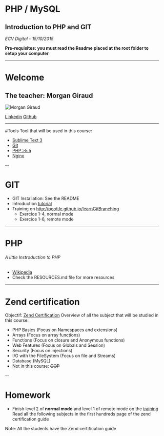 # PHP / MySQL
## Introduction to PHP and GIT
*ECV Digital - 15/10/2015*

**Pre-requisites: you must read the Readme placed at the root folder to setup your computer**

---
# Welcome 
## The teacher: Morgan Giraud
![Morgan Giraud](https://en.gravatar.com/userimage/27393472/35e00906a5a12cd6a66616944e8d5edf.png?size=200)

[Linkedin](https://fr.linkedin.com/in/morgangiraud) <!-- .element: target="_blank" -->
[Github](https://github.com/morgangiraud) <!-- .element: target="_blank" -->

---
#Tools
Tool that will be used in this course:
- [Sublime Text 3](http://www.sublimetext.com/3) <!-- .element: target="_blank" -->
- [Git](https://git-scm.com/) <!-- .element: target="_blank" -->
- [PHP >5.5](http://www.php.net/) <!-- .element: target="_blank" -->
- [Nginx](http://nginx.org/) <!-- .element: target="_blank" -->

--
# GIT
- GIT Installation: See the README
- Introduction [tutorial](https://try.github.io/) <!-- .element: target="_blank" -->
- Training on http://pcottle.github.io/learnGitBranching <!-- .element: target="_blank" -->
    - Exercice 1-4, normal mode 
    - Exercice 1-6, remote mode

---
# PHP
###### A little Instroduction to PHP
- [Wikipedia](https://en.wikipedia.org/wiki/PHP) <!-- .element: target="_blank" -->
- Check the RESOURCES.md file for more resources

---
# Zend certification
Objectif: [Zend Certification](http://www.zend.com/en/services/certification/php-5-certification) <!-- .element: target="_blank" -->
Overview of all the subject that will be studied in this course:
   - PHP Basics (Focus on Namespaces and extensions) <!-- .element: class="fragment" -->
   - Arrays (Focus on array functions) <!-- .element: class="fragment" -->
   - Functions (Focus on closure and Anonymous functions) <!-- .element: class="fragment" -->
   - Web Features (Focus on Globals and Session) <!-- .element: class="fragment" -->
   - Security (Focus on injections) <!-- .element: class="fragment" -->
   - I/O with the FileSystem (Focus on file and Streams) <!-- .element: class="fragment" -->
   - Database (MySQL) <!-- .element: class="fragment" -->
   - Not in this course: <!-- .element: class="fragment" --> ~~OOP~~

--
# Homework
- Finish level 2 of **normal mode** and level 1 of remote mode on the [training](http://pcottle.github.io/learnGitBranching) <!-- .element: target="_blank" -->
Read all the following subjects in the first hundreds page of the zend certification guide

Note: All the students have the Zend certification guide